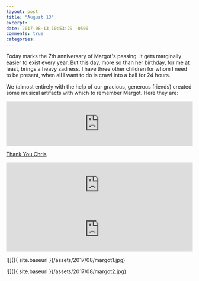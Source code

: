 ```yaml
---
layout: post
title: "August 13"
excerpt: 
date: 2017-08-13 10:53:29 -0500
comments: true
categories: 
---
```


Today marks the 7th anniversary of Margot's passing. It gets marginally easier to exist every year. But this day, more so than her birthday, for me at least, brings a heavy sadness. I have three other children for whom I need to be present, when all I want to do is crawl into a ball for 24 hours.

We (almost entirely with the help of our gracious, generous friends) created some musical artifacts with which to remember Margot. Here they are:

<iframe style="border: 0; width: 100%; height: 120px;" src="https://bandcamp.com/EmbeddedPlayer/album=3576096955/size=large/bgcol=ffffff/linkcol=0687f5/tracklist=false/artwork=small/transparent=true/" seamless><a href="http://danielmiller.bandcamp.com/album/memorial">Memorial by Various Artists</a></iframe>

[Thank You Chris](http://127.0.0.1:4000/2010/11/21/chris.html)

<iframe style="border: 0; width: 100%; height: 120px;" src="https://bandcamp.com/EmbeddedPlayer/track=2670210908/size=large/bgcol=ffffff/linkcol=0687f5/tracklist=false/artwork=small/transparent=true/" seamless><a href="http://danielmiller.bandcamp.com/track/keeping-this-night-light-on">Keeping This Night Light On by Darius Holbert</a></iframe>

<iframe style="border: 0; width: 100%; height: 120px;" src="https://bandcamp.com/EmbeddedPlayer/album=1607945823/size=large/bgcol=ffffff/linkcol=0687f5/tracklist=false/artwork=small/transparent=true/" seamless><a href="http://danielmiller.bandcamp.com/album/form">Form by Daniel Miller</a></iframe>

![]({{ site.baseurl }}/assets/2017/08/margot1.jpg)

![]({{ site.baseurl }}/assets/2017/08/margot2.jpg)
